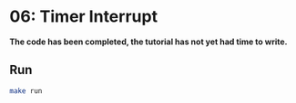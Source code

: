 # 06: Timer Interrupt

**The code has been completed, the tutorial has not yet had time to write.**  

## Run

```sh
make run
```

